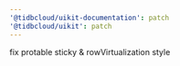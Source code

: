 ```yaml
---
'@tidbcloud/uikit-documentation': patch
'@tidbcloud/uikit': patch
---
```


fix protable sticky & rowVirtualization style
